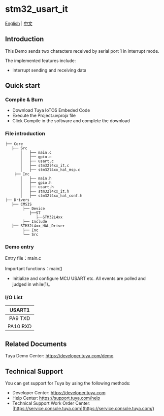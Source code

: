 # stm32_usart_it

[English](./README.md) | [中文](./README_zh.md)

## Introduction  

This Demo sends two characters received by serial port 1 in interrupt mode.

The implemented features include:

+ Interrupt sending and receiving data


## Quick start  

### Compile & Burn
+ Download Tuya IoTOS Embeded Code
+ Execute the Project.uvprojx file
+ Click Compile in the software and complete the download


### File introduction 

```
├── Core
   ├── Src
       │   ├── main.c
       │   ├── gpio.c
       │   ├── usart.c
       │   ├── stm32l4xx_it.c
       │   ├── stm32l4xx_hal_msp.c
    ├── Inc
       │   ├── main.h
       │   ├── gpio.h
       │   ├── usart.h
       │   ├── stm32l4xx_it.h
       │   ├── stm32l4xx_hal_conf.h
├── Drivers
   ├── CMSIS
        ├── Device
           ├──ST
              ├──STM32L4xx
        ├── Include              
   ├── STM32L4xx_HAL_Driver
        ├── Inc
        └── Src
```



### Demo entry

Entry file：main.c

Important functions：main()

+ Initialize and configure MCU USART etc. All events are polled and judged in while(1)。



### I/O List  

|  USART1  |
| :------: |
| PA9 TXD  |
| PA10 RXD |



## Related Documents

  Tuya Demo Center: https://developer.tuya.com/demo



## Technical Support

  You can get support for Tuya by using the following methods:

- Developer Center: https://developer.tuya.com
- Help Center: https://support.tuya.com/help
- Technical Support Work Order Center: [https://service.console.tuya.com](https://service.console.tuya.com/) 

